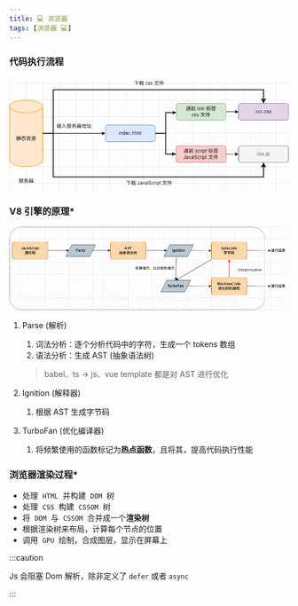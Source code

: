 ```yaml
---
title: 💻 浏览器
tags: [浏览器 💻]
---
```


### 代码执行流程

![代码执行流程](./../assets/代码执行流程.png)

### V8 引擎的原理\*

![V8 引擎的原理](./../assets/V8引擎的原理.png)

1. Parse (解析)

   1. 词法分析：逐个分析代码中的字符，生成一个 tokens 数组
   2. 语法分析：生成 AST (抽象语法树)

   > babel、ts -> js、vue template 都是对 AST 进行优化

2. Ignition (解释器)
   1. 根据 AST 生成字节码
3. TurboFan (优化编译器)
   1. 将频繁使用的函数标记为**热点函数**，且将其，提高代码执行性能

### 浏览器渲染过程\*

- 处理  `HTML`  并构建  `DOM`  树
- 处理  `CSS`  构建  `CSSOM`  树
- 将  `DOM`  与  `CSSOM`  合并成一个**渲染树**
- 根据渲染树来布局，计算每个节点的位置
- 调用  `GPU`  绘制，合成图层，显示在屏幕上

:::caution

Js 会阻塞 Dom 解析，除非定义了 `defer` 或者 `async`

:::

